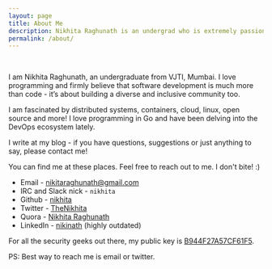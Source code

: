 ```yaml
---
layout: page
title: About Me
description: Nikhita Raghunath is an undergrad who is extremely passionate about software development, distributed systems and open source.
permalink: /about/
---
```

<br>


I am Nikhita Raghunath, an undergraduate from VJTI, Mumbai. I love programming and firmly believe that software development is much more than code - it’s about building a diverse and inclusive community too.

I am fascinated by distributed systems, containers, cloud, linux, open source and more! I love programming in Go and have been delving into the DevOps ecosystem lately.

I write at my blog - if you have questions, suggestions or just anything to say, please contact me!

You can find me at these places. Feel free to reach out to me. I don't bite! :)

* Email - nikitaraghunath@gmail.com
* IRC and Slack nick - `nikhita`
* Github - [nikhita](https://github.com/nikhita)
* Twitter - [TheNikhita](https://twitter.com/TheNikhita)
* Quora - [Nikhita Raghunath](https://www.quora.com/profile/Nikhita-Raghunath)
* LinkedIn - [nikinath](https://www.linkedin.com/in/nikinath) (highly outdated)

For all the security geeks out there, my public key is [B944F27A57CF61F5](https://keybase.io/nikhita).

PS: Best way to reach me is email or twitter.
